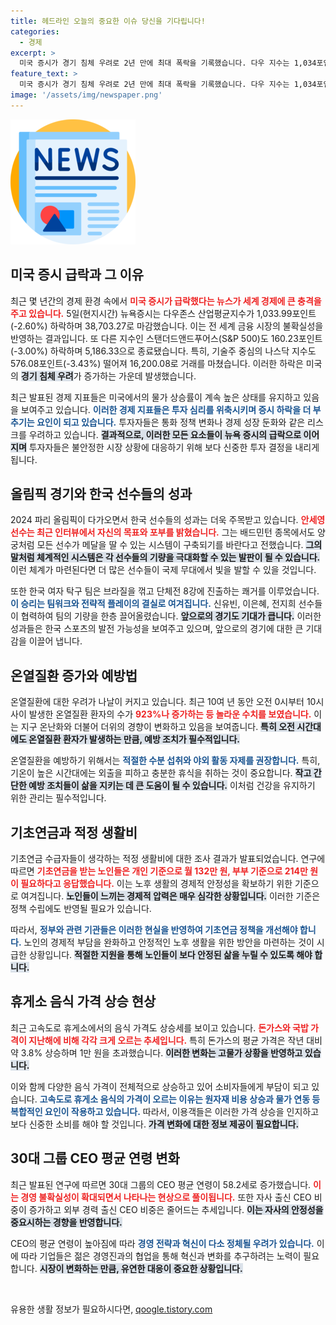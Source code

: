 ```yaml
---
title: 헤드라인 오늘의 중요한 이슈 당신을 기다립니다!
categories:
  - 경제
excerpt: >
  미국 증시가 경기 침체 우려로 2년 만에 최대 폭락을 기록했습니다. 다우 지수는 1,034포인트 하락하며 심각한 여파를 드러냈습니다. 글로벌 경제 불안이 심화되고 있는 지금, 투자자들의 우려가 커지고 있습니다.
feature_text: >
  미국 증시가 경기 침체 우려로 2년 만에 최대 폭락을 기록했습니다. 다우 지수는 1,034포인트 하락하며 심각한 여파를 드러냈습니다. 글로벌 경제 불안이 심화되고 있는 지금, 투자자들의 우려가 커지고 있습니다.
image: '/assets/img/newspaper.png'
---
```


<p><img src="/assets/img/newspaper.png" alt="kimp 속보" /></p>

<h2 data-ke-size="size26">미국 증시 급락과 그 이유</h2>

<p data-ke-size="size16">최근 몇 년간의 경제 환경 속에서 <b><span style="color: #ee2323;">미국 증시가 급락했다는 뉴스가 세계 경제에 큰 충격을 주고 있습니다.</span></b> 5일(현지시간) 뉴욕증시는 다우존스 산업평균지수가 1,033.99포인트(-2.60%) 하락하며 38,703.27로 마감했습니다. 이는 전 세계 금융 시장의 불확실성을 반영하는 결과입니다. 또 다른 지수인 스탠더드앤드푸어스(S&P 500)도 160.23포인트(-3.00%) 하락하며 5,186.33으로 종료됐습니다. 특히, 기술주 중심의 나스닥 지수도 576.08포인트(-3.43%) 떨어져 16,200.08로 거래를 마쳤습니다. 이러한 하락은 미국의 <b><span style="background-color: #21538527;">경기 침체 우려</span></b>가 증가하는 가운데 발생했습니다.</p>

<p data-ke-size="size16">최근 발표된 경제 지표들은 미국에서의 물가 상승률이 계속 높은 상태를 유지하고 있음을 보여주고 있습니다. <b><span style="color: #1a5490;">이러한 경제 지표들은 투자 심리를 위축시키며 증시 하락을 더 부추기는 요인이 되고 있습니다.</span></b> 투자자들은 통화 정책 변화나 경제 성장 둔화와 같은 리스크를 우려하고 있습니다. <b><span style="background-color: #21538527;">결과적으로, 이러한 모든 요소들이 뉴욕 증시의 급락으로 이어지며</span></b> 투자자들은 불안정한 시장 상황에 대응하기 위해 보다 신중한 투자 결정을 내리게 됩니다.</p>

<h2 data-ke-size="size26">올림픽 경기와 한국 선수들의 성과</h2>

<p data-ke-size="size16">2024 파리 올림픽이 다가오면서 한국 선수들의 성과는 더욱 주목받고 있습니다. <b><span style="color: #ee2323;">안세영 선수는 최근 인터뷰에서 자신의 목표와 포부를 밝혔습니다.</span></b> 그는 배드민턴 종목에서도 양궁처럼 모든 선수가 메달을 딸 수 있는 시스템이 구축되기를 바란다고 전했습니다. <b><span style="background-color: #21538527;">그의 말처럼 체계적인 시스템은 각 선수들의 기량을 극대화할 수 있는 발판이 될 수 있습니다.</span></b> 이런 체계가 마련된다면 더 많은 선수들이 국제 무대에서 빛을 발할 수 있을 것입니다.</p>

<p data-ke-size="size16">또한 한국 여자 탁구 팀은 브라질을 꺾고 단체전 8강에 진출하는 쾌거를 이루었습니다. <b><span style="color: #1a5490;">이 승리는 팀워크와 전략적 플레이의 결실로 여겨집니다.</span></b> 신유빈, 이은혜, 전지희 선수들이 협력하여 팀의 기량을 한층 끌어올렸습니다. <b><span style="background-color: #21538527;">앞으로의 경기도 기대가 큽니다.</span></b> 이러한 성과들은 한국 스포츠의 발전 가능성을 보여주고 있으며, 앞으로의 경기에 대한 큰 기대감을 이끌어 냅니다.</p>

<h2 data-ke-size="size26">온열질환 증가와 예방법</h2>

<p data-ke-size="size16">온열질환에 대한 우려가 나날이 커지고 있습니다. 최근 10여 년 동안 오전 0시부터 10시 사이 발생한 온열질환 환자의 수가 <b><span style="color: #ee2323;">923%나 증가하는 등 놀라운 수치를 보였습니다.</span></b> 이는 지구 온난화와 더불어 더위의 경향이 변화하고 있음을 보여줍니다. <b><span style="background-color: #21538527;">특히 오전 시간대에도 온열질환 환자가 발생하는 만큼, 예방 조치가 필수적입니다.</span></b> </p>

<p data-ke-size="size16">온열질환을 예방하기 위해서는 <b><span style="color: #1a5490;">적절한 수분 섭취와 야외 활동 자제를 권장합니다.</span></b> 특히, 기온이 높은 시간대에는 외출을 피하고 충분한 휴식을 취하는 것이 중요합니다. <b><span style="background-color: #21538527;">작고 간단한 예방 조치들이 삶을 지키는 데 큰 도움이 될 수 있습니다.</span></b> 이처럼 건강을 유지하기 위한 관리는 필수적입니다.</p>

<h2 data-ke-size="size26">기초연금과 적정 생활비</h2>

<p data-ke-size="size16">기초연금 수급자들이 생각하는 적정 생활비에 대한 조사 결과가 발표되었습니다. 연구에 따르면 <b><span style="color: #ee2323;">기초연금을 받는 노인들은 개인 기준으로 월 132만 원, 부부 기준으로 214만 원이 필요하다고 응답했습니다.</span></b> 이는 노후 생활의 경제적 안정성을 확보하기 위한 기준으로 여겨집니다. <b><span style="background-color: #21538527;">노인들이 느끼는 경제적 압력은 매우 심각한 상황입니다.</span></b> 이러한 기준은 정책 수립에도 반영될 필요가 있습니다.</p>

<p data-ke-size="size16">따라서, <b><span style="color: #1a5490;">정부와 관련 기관들은 이러한 현실을 반영하여 기초연금 정책을 개선해야 합니다.</span></b> 노인의 경제적 부담을 완화하고 안정적인 노후 생활을 위한 방안을 마련하는 것이 시급한 상황입니다. <b><span style="background-color: #21538527;">적절한 지원을 통해 노인들이 보다 안정된 삶을 누릴 수 있도록 해야 합니다.</span></b></p>

<h2 data-ke-size="size26">휴게소 음식 가격 상승 현상</h2>

<p data-ke-size="size16">최근 고속도로 휴게소에서의 음식 가격도 상승세를 보이고 있습니다. <b><span style="color: #ee2323;">돈가스와 국밥 가격이 지난해에 비해 각각 크게 오르는 추세입니다.</span></b> 특히 돈가스의 평균 가격은 작년 대비 약 3.8% 상승하며 1만 원을 초과했습니다. <b><span style="background-color: #21538527;">이러한 변화는 고물가 상황을 반영하고 있습니다.</span></b></p>

<p data-ke-size="size16">이와 함께 다양한 음식 가격이 전체적으로 상승하고 있어 소비자들에게 부담이 되고 있습니다. <b><span style="color: #1a5490;">고속도로 휴게소 음식의 가격이 오르는 이유는 원자재 비용 상승과 물가 연동 등 복합적인 요인이 작용하고 있습니다.</span></b> 따라서, 이용객들은 이러한 가격 상승을 인지하고 보다 신중한 소비를 해야 할 것입니다. <b><span style="background-color: #21538527;">가격 변화에 대한 정보 제공이 필요합니다.</span></b></p>

<h2 data-ke-size="size26">30대 그룹 CEO 평균 연령 변화</h2>

<p data-ke-size="size16">최근 발표된 연구에 따르면 30대 그룹의 CEO 평균 연령이 58.2세로 증가했습니다. <b><span style="color: #ee2323;">이는 경영 불확실성이 확대되면서 나타나는 현상으로 풀이됩니다.</span></b> 또한 자사 출신 CEO 비중이 증가하고 외부 경력 출신 CEO 비중은 줄어드는 추세입니다. <b><span style="background-color: #21538527;">이는 자사의 안정성을 중요시하는 경향을 반영합니다.</span></b></p>

<p data-ke-size="size16">CEO의 평균 연령이 높아짐에 따라 <b><span style="color: #1a5490;">경영 전략과 혁신이 다소 정체될 우려가 있습니다.</span></b> 이에 따라 기업들은 젊은 경영진과의 협업을 통해 혁신과 변화를 추구하려는 노력이 필요합니다. <b><span style="background-color: #21538527;">시장이 변화하는 만큼, 유연한 대응이 중요한 상황입니다.</span></b></p>

<p data-ke-size="size16">&nbsp;</p>
유용한 생활 정보가 필요하시다면, <a href="https://qoogle.tistory.com" rel="dofollow">qoogle.tistory.com</a>


